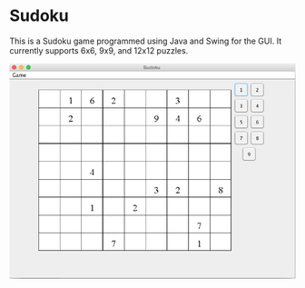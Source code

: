 Sudoku
======

This is a Sudoku game programmed using Java and Swing for the GUI. It currently supports 6x6, 9x9, and 12x12 puzzles.

![screenshot](https://github.com/HemanthTK/Sudoku/blob/1a086bd4514ae9ce58b00483c850b7c0b470be64/screenshot.png)
